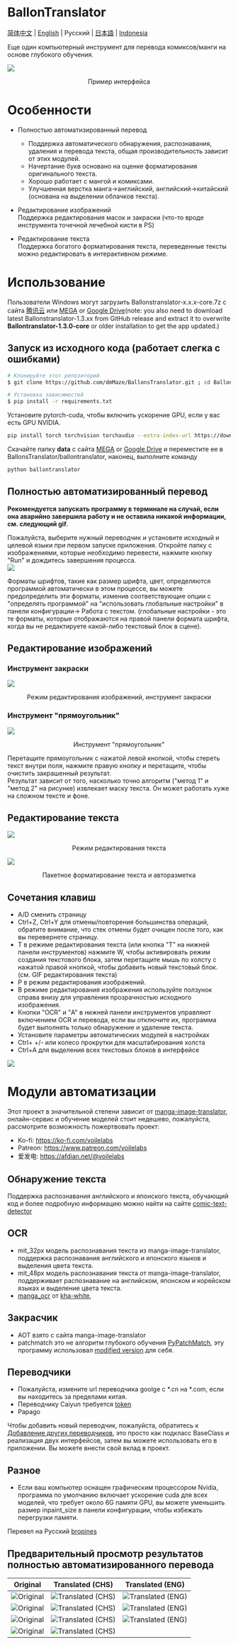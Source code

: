 # BallonTranslator
[简体中文](README.md) | [English](README_EN.md) | Русский | [日本語](README_JA.md) | [Indonesia](README_ID.md)

Еще один компьютерный инструмент для перевода комиксов/манги на основе глубокого обучения.

<img src="doc/src/ui0.jpg" div align=center>

<p align=center>
Пример интерфейса
</p>

# Особенности
* Полностью автоматизированный перевод  
  - Поддержка автоматического обнаружения, распознавания, удаления и перевода текста, общая производительность зависит от этих модулей.
  - Начертание букв основано на оценке форматирования оригинального текста.
  - Хорошо работает с мангой и комиксами.
  - Улучшенная верстка манга->английский, английский->китайский (основана на выделении облачков текста).
  
* Редактирование изображений  
  Поддержка редактирования масок и закраски (что-то вроде инструмента точечной лечебной кисти в PS) 
  
* Редактирование текста  
  Поддержка богатого форматирования текста, переведенные тексты можно редактировать в интерактивном режиме.

# Использование

Пользователи Windows могут загрузить Ballonstranslator-x.x.x-core.7z с сайта [腾讯云](https://share.weiyun.com/xoRhz9i4) или [MEGA](https://mega.nz/folder/gmhmACoD#dkVlZ2nphOkU5-2ACb5dKw) or [Google Drive](https://drive.google.com/drive/folders/1uElIYRLNakJj-YS0Kd3r3HE-wzeEvrWd?usp=sharing)(note: you also need to download latest Ballonstranslator-1.3.xx from GitHub release and extract it to overwrite **Ballontranslator-1.3.0-core** or older installation to get the app updated.)

## Запуск из исходного кода (работает слегка с ошибками)

```bash
# Клонируйте этот репозиторий
$ git clone https://github.com/dmMaze/BallonsTranslator.git ; cd BallonsTranslator

# Установка зависимостей
$ pip install -r requirements.txt
```

Установите pytorch-cuda, чтобы включить ускорение GPU, если у вас есть GPU NVIDIA.

```bash
pip install torch torchvision torchaudio --extra-index-url https://download.pytorch.org/whl/cu116
```

Скачайте папку **data** с сайта [MEGA](https://mega.nz/folder/gmhmACoD#dkVlZ2nphOkU5-2ACb5dKw) or [Google Drive](https://drive.google.com/drive/folders/1uElIYRLNakJj-YS0Kd3r3HE-wzeEvrWd?usp=sharing) и переместите ее в BallonsTranslator/ballontranslator, наконец, выполните команду

```bash
python ballontranslator
```

## Полностью автоматизированный перевод
**Рекомендуется запускать программу в терминале на случай, если она аварийно завершила работу и не оставила никакой информации, см. следующий gif**.

Пожалуйста, выберите нужный переводчик и установите исходный и целевой языки при первом запуске приложения. Откройте папку с изображениями, которые необходимо перевести, нажмите кнопку "Run" и дождитесь завершения процесса.  
<img src="doc/src/run.gif">  

Форматы шрифтов, такие как размер шрифта, цвет, определяются программой автоматически в этом процессе, вы можете предопределить эти форматы, изменив соответствующие опции с "определять программой" на "использовать глобальные настройки" в панели конфигурации-> Работа с текстом. (глобальные настройки - это те форматы, которые отображаются на правой панели формата шрифта, когда вы не редактируете какой-либо текстовый блок в сцене).

## Редактирование изображений

### Инструмент закраски
<img src="doc/src/imgedit_inpaint.gif">
<p align = "center">
Режим редактирования изображений, инструмент закраски
</p>

### Инструмент "прямоугольник"
<img src="doc/src/rect_tool.gif">
<p align = "center">
Инструмент "прямоугольник"
</p>

Перетащите прямоугольник с нажатой левой кнопкой, чтобы стереть текст внутри поля, нажмите правую кнопку и перетащите, чтобы очистить закрашенный результат.  
Результат зависит от того, насколько точно алгоритм ("метод 1" и "метод 2" на рисунке) извлекает маску текста. Он может работать хуже на сложном тексте и фоне.  

## Редактирование текста
<img src="doc/src/textedit.gif">
<p align = "center">
Режим редактирования текста
</p>

<img src="doc/src/multisel_autolayout.gif" div align=center>
<p align=center>
Пакетное форматирование текста и авторазметка
</p>

## Сочетания клавиш
* A/D сменить страницу
* Ctrl+Z, Ctrl+Y для отмены/повторения большинства операций, обратите внимание, что стек отмены будет очищен после того, как вы перевернете страницу.
* T в режиме редактирования текста (или кнопка "T" на нижней панели инструментов) нажмите W, чтобы активировать режим создания текстового блока, затем перетащите мышь по холсту с нажатой правой кнопкой, чтобы добавить новый текстовый блок. (см. GIF редактирования текста)
* P в режим редактирования изображений.
* В режиме редактирования изображения используйте ползунок справа внизу для управления прозрачностью исходного изображения.
* Кнопки "OCR" и "A" в нижней панели инструментов управляют включением OCR и перевода, если вы отключите их, программа будет выполнять только обнаружение и удаление текста.  
* Установите параметры автоматических модулей в настройках
* Ctrl+ +/- или колесо прокрутки для масштабирования холста
* Ctrl+A для выделения всех текстовых блоков в интерфейсе

<img src="doc/src/configpanel.png">  


# Модули автоматизации
Этот проект в значительной степени зависит от [manga-image-translator](https://github.com/zyddnys/manga-image-translator), онлайн-сервис и обучение моделей стоит недешево, пожалуйста, рассмотрите возможность пожертвовать проект:  
- Ko-fi: <https://ko-fi.com/voilelabs>
- Patreon: <https://www.patreon.com/voilelabs>
- 爱发电: <https://afdian.net/@voilelabs>
  
## Обнаружение текста
Поддержка распознавания английского и японского текста, обучающий код и более подробную информацию можно найти на сайте [comic-text-detector](https://github.com/dmMaze/comic-text-detector)

## OCR
 * mit_32px модель распознавания текста из manga-image-translator, поддержка распознавания английского и японского языков и выделения цвета текста.
 * mit_48px модель распознавания текста от manga-image-translator, поддерживает распознавание на английском, японском и корейском языках и выделение цвета текста.
 * [manga_ocr](https://github.com/kha-white/manga-ocr) от [kha-white](https://github.com/kha-white), 

## Закрасчик
  * AOT взято с сайта manga-image-translator
  * patchmatch это не алгоритм глубокого обучения [PyPatchMatch](https://github.com/vacancy/PyPatchMatch), эту программу использовал [modified version](https://github.com/dmMaze/PyPatchMatchInpaint) для себя.
  

## Переводчики
 * Пожалуйста, измените url переводчика goolge с *.cn на *.com, если вы находитесь за пределами китая.    
 * Переводчику Caiyun требуется [token](https://dashboard.caiyunapp.com/)
 * Papago

 Чтобы добавить новый переводчик, пожалуйста, обратитесь к [Добавление других переводчиков](doc/add_translator_ru.md), это просто как подкласс BaseClass и реализация двух интерфейсов, затем вы можете использовать его в приложении. Вы можете внести свой вклад в проект.  


## Разное

* Если ваш компьютер оснащен графическим процессором Nvidia, программа по умолчанию включает ускорение cuda для всех моделей, что требует около 6G памяти GPU, вы можете уменьшить размер inpaint_size в панели конфигурации, чтобы избежать перегрузки памяти. 

Перевел на Русский [bropines](https://github.com/bropines)

## Предварительный просмотр результатов полностью автоматизированного перевода
|            Original            |         Translated (CHS)         |         Translated (ENG)         |
| :-----------------------------------------------------------------------------------------: | :-----------------------------------------------------------------------------------------: | :-----------------------------------------------------------------------------------------: |
|![Original](ballontranslator/data/testpacks/manga/original2.jpg 'https://twitter.com/mmd_96yuki/status/1320122899005460481')| ![Translated (CHS)](doc/src/result2.png) | ![Translated (ENG)](doc/src/original2_eng.png) |
|![Original](ballontranslator/data/testpacks/manga/original3.jpg 'https://twitter.com/_taroshin_/status/1231099378779082754')| ![Translated (CHS)](doc/src/original3.png) | ![Translated (ENG)](doc/src/original3_eng.png) |
| ![Original](ballontranslator/data//testpacks/manga/AisazuNihaIrarenai-003.jpg) | ![Translated (CHS)](doc/src/AisazuNihaIrarenai-003.png) | ![Translated (ENG)](doc/src/AisazuNihaIrarenai-003_eng.png) |
|           ![Original](ballontranslator/data//testpacks/comics/006049.jpg)           | ![Translated (CHS)](doc/src/006049.png) | |